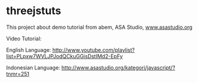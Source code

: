 threejstuts
===========

This project about demo tutorial from abem, ASA Studio, www.asastudio.org

Video Tutorial:

English Language:
http://www.youtube.com/playlist?list=PLpxw7WVLJPJodQCkuGGisDstIMd2-EpFy

Indonesian Language:
http://www.asastudio.org/kategori/javascript/?tnmr=251
